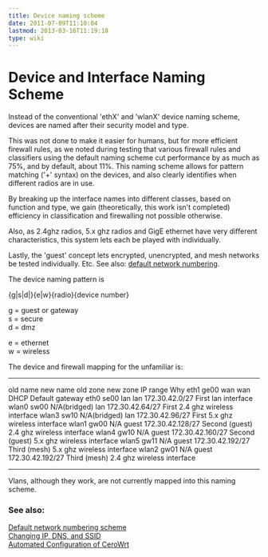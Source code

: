 ```yaml
---
title: Device naming scheme
date: 2011-07-09T11:10:04
lastmod: 2013-03-16T11:19:18
type: wiki
---
```

Device and Interface Naming Scheme
==================================

Instead of the conventional 'ethX' and 'wlanX' device naming scheme,
devices are named after their security model and type.

This was not done to make it easier for humans, but for more efficient
firewall rules, as we noted during testing that various firewall rules
and classifiers using the default naming scheme cut performance by as
much as 75%, and by default, about 11%. This naming scheme allows for
pattern matching ('+' syntax) on the devices, and also clearly
identifies when different radios are in use.

By breaking up the interface names into different classes, based on
function and type, we gain (theoretically, this work isn't completed)
efficiency in classification and firewalling not possible otherwise.

Also, as 2.4ghz radios, 5.x ghz radios and GigE ethernet have very
different characteristics, this system lets each be played with
individually.

Lastly, the 'guest' concept lets encrypted, unencrypted, and mesh
networks be tested individually. Etc. See also: [default network numbering](Default_network_numbering.md).

The device naming pattern is

{g|s|d|}{e|w}{radio}{device number}

g = guest or gateway\
s = secure\
d = dmz

e = ethernet\
w = wireless

The device and firewall mapping for the unfamiliar is:

  ---------- ---------- -------------- ---------- ------------------ -------------------------------------------
  old name   new name   old zone       new zone   IP range           Why
  eth1       ge00       wan            wan        DHCP               Default gateway
  eth0       se00       lan            lan        172.30.42.0/27     First lan interface
  wlan0      sw00       N/A(bridged)   lan        172.30.42.64/27    First 2.4 ghz wireless interface
  wlan3      sw10       N/A(bridged)   lan        172.30.42.96/27    First 5.x ghz wireless interface
  wlan1      gw00       N/A            guest      172.30.42.128/27   Second (guest) 2.4 ghz wireless interface
  wlan4      gw10       N/A            guest      172.30.42.160/27   Second (guest) 5.x ghz wireless interface
  wlan5      gw11       N/A            guest      172.30.42.192/27   Third (mesh) 5.x ghz wireless interface
  wlan2      gw01       N/A            guest      172.30.42.192/27   Third (mesh) 2.4 ghz wireless interface
  ---------- ---------- -------------- ---------- ------------------ -------------------------------------------

Vlans, although they work, are not currently mapped into this naming
scheme.

### See also:

[Default network numbering scheme](Default_network_numbering.md)\
[Changing IP, DNS, and SSID](Changing_your_cerowrt_ip_addresses.md)\
[Automated Configuration of CeroWrt](Automated_Configuration_of_CeroWrt.md)
